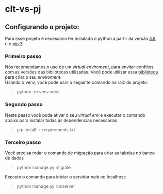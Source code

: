 <h1>clt-vs-pj</h1>

<h2>Configurando o projeto:</h2>

<p>
Para esse projeto é necessario ter instalado o python a partir da versão <a href="https://www.python.org/downloads/">3.8</a> e o <a href= "https://pypi.org/project/pip/">pip 3</a>
</p>

<h3>Primeiro passo</h3>

<p>
Nós recomendamos o uso de um <i>virtual enviroment</i>, para envitar conflitos com as versões das bibliotecas utilizadas. Você pode utilizar essa <a href="https://docs.python.org/3/library/venv.html">biblioteca</a> para criar o seu <i>enviroment</i>.

</br>
Usando o venv, você pode usar o seguinte comando na raiz do projeto:
<blockquote>python -m venv venv</blockquote>
</p>

<h3>Segundo passo</h3>

<p>
Neste passo você pode ativar o seu <i>virtual env</i> e executar o comando abaixo para instalar todas as dependencias necessarias
<blockquote>
pip install -r requirements.txt
</blockquote>
</p>

<h3>Terceiro passo</h3>

Você precisa rodar o comando de migração para criar as tabelas no banco de dados

<blockquote>
python manage.py migrate
</blockquote>

Execute o comando para iniciar o servidor web no localhost:
<blockquote>
python manage.py runserver
</blockquote>
